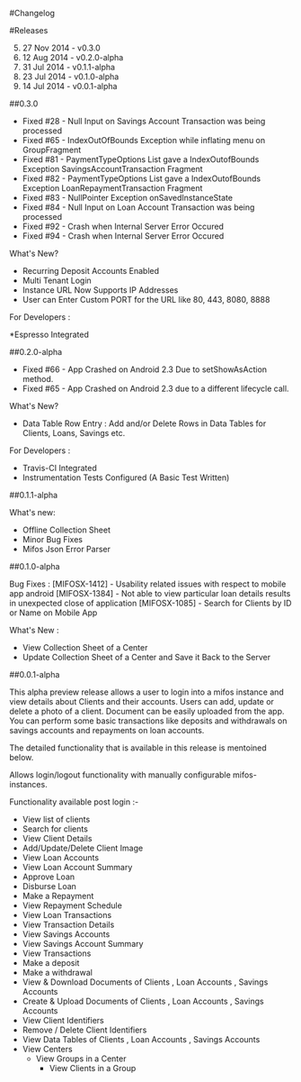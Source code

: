 #Changelog


#Releases

5. 27 Nov 2014 - v0.3.0
4. 12 Aug 2014 - v0.2.0-alpha
3. 31 Jul 2014 - v0.1.1-alpha
2. 23 Jul 2014 - v0.1.0-alpha
1. 14 Jul 2014 - v0.0.1-alpha

##0.3.0
* Fixed #28 - Null Input on Savings Account Transaction was being processed
* Fixed #65 - IndexOutOfBounds Exception while inflating menu on GroupFragment
* Fixed #81 - PaymentTypeOptions List gave a IndexOutofBounds Exception SavingsAccountTransaction Fragment
* Fixed #82 - PaymentTypeOptions List gave a IndexOutofBounds Exception LoanRepaymentTransaction Fragment
* Fixed #83 - NullPointer Exception onSavedInstanceState
* Fixed #84 - Null Input on Loan Account Transaction was being processed
* Fixed #92 - Crash when Internal Server Error Occured
* Fixed #94 - Crash when Internal Server Error Occured

What's New?

* Recurring Deposit Accounts Enabled
* Multi Tenant Login
* Instance URL Now Supports IP Addresses
* User can Enter Custom PORT for the URL like 80, 443, 8080, 8888

For Developers :

*Espresso Integrated

##0.2.0-alpha
* Fixed #66 - App Crashed on Android 2.3 Due to setShowAsAction method.
* Fixed #65 - App Crashed on Android 2.3 due to a different lifecycle call.

What's New?

* Data Table Row Entry : Add and/or Delete Rows in Data Tables for Clients, Loans, Savings etc.

For Developers :

* Travis-CI Integrated
* Instrumentation Tests Configured (A Basic Test Written)

##0.1.1-alpha

What's new:
* Offline Collection Sheet
* Minor Bug Fixes
* Mifos Json Error Parser

##0.1.0-alpha

Bug Fixes :
[MIFOSX-1412] - Usability related issues with respect to mobile app android
[MIFOSX-1384] - Not able to view particular loan details results in unexpected close of application
[MIFOSX-1085] - Search for Clients by ID or Name on Mobile App

What's New :
* View Collection Sheet of a Center
* Update Collection Sheet of a Center and Save it Back to the Server


##0.0.1-alpha

This alpha preview release allows a user to login into a mifos instance and view details about Clients and their accounts. 
Users can add, update or delete a photo of a client. Document can be easily uploaded from the app. You can perform some 
basic transactions like deposits and withdrawals on savings accounts and repayments on loan accounts. 

The detailed functionality that is available in this release is mentoined below.

Allows login/logout functionality with manually configurable mifos-instances. 

Functionality available post login :-

* View list of clients  
* Search for clients 
* View Client Details
* Add/Update/Delete Client Image
* View Loan Accounts 
* View Loan Account Summary
* Approve Loan 
* Disburse Loan 
* Make a Repayment 
* View Repayment Schedule 
* View Loan Transactions 
* View Transaction Details 
* View Savings Accounts 
* View Savings Account Summary 
* View Transactions 
* Make a deposit 
* Make a withdrawal 
* View & Download Documents of Clients , Loan Accounts , Savings Accounts 
* Create & Upload Documents of Clients , Loan Accounts , Savings Accounts 
* View Client Identifiers 
* Remove / Delete Client Identifiers
* View Data Tables of Clients , Loan Accounts , Savings Accounts 
* View Centers
	* View Groups in a Center
		* View Clients in a Group

